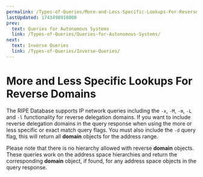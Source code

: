```yaml
---
permalink: /Types-of-Queries/More-and-Less-Specific-Lookups-For-Reverse-Domains
lastUpdated: 1743498918000
prev:
  text: Queries for Autonomous Systems
  link: /Types-of-Queries/Queries-for-Autonomous-Systems/
next:
  text: Inverse Queries
  link: /Types-of-Queries/Inverse-Queries/
---
```


# More and Less Specific Lookups For Reverse Domains

The RIPE Database supports IP network queries including the `-x`, `-M`, `-m`, `-L` and `-l` functionality for reverse delegation domains. If you want to include reverse delegation domains in the query response when using the more or less specific or exact match query flags. You must also include the `-d` query flag, this will return all **domain** objects for the address range.

Please note that there is no hierarchy allowed with reverse **domain** objects. These queries work on the address space hierarchies and return the corresponding **domain** object, if found, for any address space objects in the query response.
